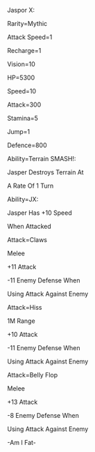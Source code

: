 Jaspor X:

Rarity=Mythic

Attack Speed=1

Recharge=1

Vision=10

HP=5300

Speed=10

Attack=300

Stamina=5

Jump=1

Defence=800

Ability=Terrain SMASH!:

Jasper Destroys Terrain At

A Rate Of 1 Turn

Ability=JX:

Jasper Has +10 Speed

When Attacked

Attack=Claws

Melee

+11 Attack

-11 Enemy Defense When 

Using Attack Against Enemy

Attack=Hiss

1M Range

+10 Attack

-11 Enemy Defense When

Using Attack Against Enemy

Attack=Belly Flop

Melee

+13 Attack

-8 Enemy Defense When 

Using Attack Against Enemy

-Am I Fat-

